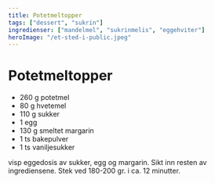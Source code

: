 ```yaml
---
title: Potetmeltopper
tags: ["dessert", "sukrin"]
ingredienser: ["mandelmel", "sukrinmelis", "eggehviter"]
heroImage: "/et-sted-i-public.jpeg"
---
```


# Potetmeltopper

- 260 g potetmel
- 80 g hvetemel
- 110 g sukker
- 1 egg
- 130 g smeltet margarin
- 1 ts bakepulver
- 1 ts vaniljesukker

visp eggedosis av sukker, egg og margarin. Sikt inn resten av ingrediensene. Stek ved 180-200 gr. i ca. 12 minutter.
